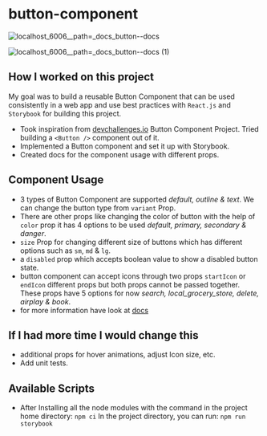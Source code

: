 # button-component

![localhost_6006__path=_docs_button--docs](https://github.com/ItsMeIshan/button-component/assets/65131563/75df76ec-9864-4122-be4a-5c8c24a2b20d)

![localhost_6006__path=_docs_button--docs (1)](https://github.com/ItsMeIshan/button-component/assets/65131563/05fc1357-9100-418a-9951-ca77591e5df2)


## How I worked on this project

My goal was to build a reusable Button Component that can be used consistently in a web app and use best practices with `React.js` and `Storybook` for building this project.

- Took inspiration from [devchallenges.io](https://devchallenges.io/) Button Component Project. Tried building a `<Button />` component out of it.
- Implemented a Button component and set it up with Storybook.
- Created docs for the component usage with different props.
  
## Component Usage
- 3 types of Button Component are supported *default, outline & text*. We can change the button type from `variant` Prop.
- There are other props like changing the color of button with the help of `color` prop it has 4 options to be used *default, primary, secondary & danger*.
- `size` Prop for changing different size of buttons which has different options such as `sm`, `md` & `lg`.
- a `disabled` prop which accepts boolean value to show a disabled button state.
- button component can accept icons through two props `startIcon` or `endIcon` different props but both props cannot be passed together. These props have 5 options for now *search, local_grocery_store, delete, airplay & book*.
- for more information have look at [docs](https://button-component-storybook.netlify.app/?path=/docs/button--docs)

## If I had more time I would change this
- additional props for hover animations, adjust Icon size, etc.
- Add unit tests.

## Available Scripts
- After Installing all the node modules with the command in the project home directory: `npm ci`
In the project directory, you can run: `npm run storybook`
